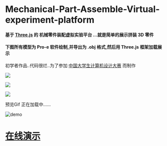 # Mechanical-Part-Assemble-Virtual-experiment-platform

#### 基于 [Three.js](https://github.com/mrdoob/three.js) 的 机械零件装配虚拟实验平台 ...就是简单的展示拼装 3D 零件
#### 下图所有模型为 Pro-e 软件绘制,并导出为 .obj 格式,然后用 Three.js 框架加载展示

初学者作品..代码很烂..为了参加  [中国大学生计算机设计大赛](http://www.jsjds.org) 而制作


![](/Users/pi/Mechanical-Part-Assemble-Virtual-experiment-platform/Img/作品截图1.png)

![](/Users/pi/Mechanical-Part-Assemble-Virtual-experiment-platform/Img/作品截图2.png)

![](/Users/pi/Mechanical-Part-Assemble-Virtual-experiment-platform/Img/作品截图3.png)

预览Gif 正在加载中......

![demo](./demo.gif)

# [在线演示](http://big-pi.github.io/Mechanical-Part-Assemble-Virtual-experiment-platform/)